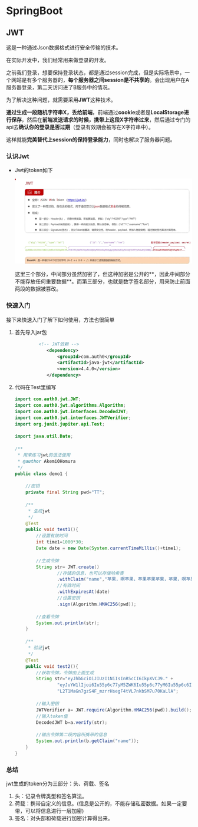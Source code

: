 # SpringBoot

## JWT

这是一种通过Json数据格式进行安全传输的技术。

在实际开发中，我们经常用来做登录的开发。

之前我们登录，想要保持登录状态，都是通过session完成，但是实际场景中，一个网站是有多个服务器的，**每个服务器之间session是不共享的**。会出现用户在A服务器登录，第二天访问进了B服务中的情况。

为了解决这种问题，就需要采用**JWT**这种技术。

**通过生成一段随机字符串X，丢给前端**，前端通过**cookie**或者是**LocalStorage进行保存**，然后在**前端发送请求的时候，携带上这段X字符串过来**，然后通过专门的api去**确认你的登录是否过期**（登录有效期会被写在X字符串中）。

这样就能**完美替代上session的保持登录能力**，同时也解决了服务器问题。

### 认识Jwt

- Jwt的token如下

  ![941b7019-4fcc-46b8-b62d-6197554781aa](./3.SpringBoot.assets/941b7019-4fcc-46b8-b62d-6197554781aa.png)

  这里三个部分，中间部分虽然加密了，但这种加密是公开的**，因此中间部分不能存放任何重要数据**。而第三部分，也就是数字签名部分，用来防止前面两段的数据被篡改。


### 快速入门

接下来快速入门了解下如何使用，方法也很简单

1. 首先导入jar包

   ```xml
   			<!-- JWT依赖 -->
               <dependency>
                   <groupId>com.auth0</groupId>
                   <artifactId>java-jwt</artifactId>
                   <version>4.4.0</version>
               </dependency>
   ```

2. 代码在Test里编写

   ```java
   import com.auth0.jwt.JWT;
   import com.auth0.jwt.algorithms.Algorithm;
   import com.auth0.jwt.interfaces.DecodedJWT;
   import com.auth0.jwt.interfaces.JWTVerifier;
   import org.junit.jupiter.api.Test;
   
   import java.util.Date;
   
   /**
    * 用来练习jwt的语法使用
    * @author Akemi0Homura
    */
   public class demo1 {
   
       //密钥
       private final String pwd="TT";
   
       /**
        * 生成jwt
        */
       @Test
       public void test1(){
           //设置有效时间
           int time1=1000*30;
           Date date = new Date(System.currentTimeMillis()+time1);
   
           //生成令牌
           String str= JWT.create()
                   //存储的信息，也可以存储哈希表
                   .withClaim("name","苹果，啊苹果，苹果苹果苹果，苹果，啊苹果。")
                   //有效时间
                   .withExpiresAt(date)
                   //设置密钥
                   .sign(Algorithm.HMAC256(pwd));
   
           //查看令牌
           System.out.println(str);
       }
   
       /**
        * 验证jwt
        */
       @Test
       public void test2(){
           //获取令牌，令牌由上面生成
           String str="eyJhbGciOiJIUzI1NiIsInR5cCI6IkpXVCJ9." +
                   "eyJuYW1lIjoi6Iu55p6c77yM5ZWK6Iu55p6c77yM6Iu55p6c6Iu55p6c6Iu55p6c77yM6Iu55p6c77yM5ZWK6Iu55p6c44CCIiwiZXhwIjoxNzM1OTc0Mzc2fQ." +
                   "L2T1MaGn7gzS4F_mzrrHsegF4tVL7nkbSM7u70KaLlA";
           
           //输入密钥
           JWTVerifier a= JWT.require(Algorithm.HMAC256(pwd)).build();
           //输入token值
           DecodedJWT b=a.verify(str);
   
           //输出令牌第二段内容所携带的信息
           System.out.println(b.getClaim("name"));
       }
   }
   ```

### 总结

jwt生成的token分为三部分：头、荷载、签名

1. 头：记录令牌类型和签名算法。
2. 荷载：携带自定义的信息。(信息是公开的，不能存储私密数据。如果一定要带，可以将信息进行一层加密)
3. 签名：对头部和荷载进行加密计算得出来。